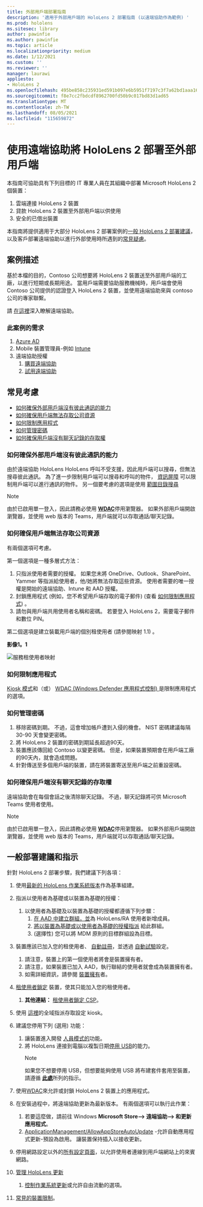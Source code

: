 ```yaml
---
title: 外部用戶端部署指南
description: '適用于外部用戶端的 HoloLens 2 部署指南 (以遠端協助作為範例) '
ms.prod: hololens
ms.sitesec: library
author: pawinfie
ms.author: pawinfie
ms.topic: article
ms.localizationpriority: medium
ms.date: 1/12/2021
ms.custom: ''
ms.reviewer: ''
manager: laurawi
appliesto:
- HoloLens 2
ms.openlocfilehash: 495be858c235931ed591b097e6b5951f7197c3f7a62bd1aaa16bea65a4e3885f
ms.sourcegitcommit: f8e7cc2fbdcdf8962700fd50b9c017bd83d1ad65
ms.translationtype: MT
ms.contentlocale: zh-TW
ms.lasthandoff: 08/05/2021
ms.locfileid: "115659872"
---
```

# <a name="deploying-hololens-2-to-external-clients-with-remote-assist"></a>使用遠端協助將 HoloLens 2 部署至外部用戶端

本指南可協助具有下列目標的 IT 專業人員在其組織中部署 Microsoft HoloLens 2 個裝置：

1. 雲端連接 HoloLens 2 裝置
1. 貸款 HoloLens 2 裝置至外部用戶端以供使用
1. 安全的已借出裝置

本指南將提供適用于大部分 HoloLens 2 部署案例的[一般 HoloLens 2 部署建議](#general-deployment-recommendations-and-instructions)，以及客戶部署遠端協助以進行外部使用時所遇到的[常見疑慮](#common-concerns)。

## <a name="scenario-description"></a>案例描述

基於本檔的目的，Contoso 公司想要將 HoloLens 2 裝置送至外部用戶端的工廠，以進行短期或長期用途。 當用戶端需要協助服務機械時，用戶端會使用 Contoso 公司提供的認證登入 HoloLens 2 裝置，並使用遠端協助來與 contoso 公司的專家聯繫。

請 [在這裡](/hololens/hololens2-cloud-connected-overview#learn-about-remote-assist)深入瞭解遠端協助。

### <a name="requirements-for-this-scenario"></a>此案例的需求

1. [Azure AD](/azure/active-directory/fundamentals/active-directory-whatis)
1. Mobile 裝置管理員-例如 [Intune](/mem/intune/fundamentals/free-trial-sign-up)
1. 遠端協助授權
    1. [購買遠端協助](/dynamics365/mixed-reality/remote-assist/buy-remote-assist)
    1. [試用遠端協助](/dynamics365/mixed-reality/remote-assist/try-remote-assist)

## <a name="common-concerns"></a>常見考慮

- [如何確保外部用戶端沒有彼此通訊的能力](#how-to-ensure-that-external-clients-do-not-have-the-ability-to-communicate-with-one-another)
- [如何確保用戶端無法存取公司資源](#how-to-ensure-that-clients-do-not-have-access-to-company-resources)
- [如何限制應用程式](#how-to-restrict-apps)
- [如何管理密碼](#how-to-manage-passwords)
- [如何確保用戶端沒有聊天記錄的存取權](#how-to-ensure-that-clients-do-not-have-access-to-chat-history)

### <a name="how-to-ensure-that-external-clients-do-not-have-the-ability-to-communicate-with-one-another"></a>如何確保外部用戶端沒有彼此通訊的能力

由於遠端協助 HoloLens HoloLens 呼叫不受支援，因此用戶端可以搜尋，但無法搜尋彼此通訊。 為了進一步限制用戶端可以搜尋和呼叫的物件，  [資訊屏障](/microsoft-365/compliance/information-barriers) 可以限制用戶端可以進行通訊的物件。 另一個要考慮的選項是使用 [範圍目錄搜尋](/MicrosoftTeams/teams-scoped-directory-search)

 > [!NOTE]
> 由於已啟用單一登入，因此請務必使用 [**WDAC**](/hololens/windows-defender-application-control-wdac)停用瀏覽器。 如果外部用戶端開啟瀏覽器，並使用 web 版本的 Teams，用戶端就可以存取通話/聊天記錄。

### <a name="how-to-ensure-that-clients-do-not-have-access-to-company-resources"></a>如何確保用戶端無法存取公司資源

有兩個選項可考慮。

第一個選項是一種多層式方法：

1. 只指派使用者需要的授權。 如果您未將 OneDrive、Outlook、SharePoint、Yammer 等指派給使用者，他/她將無法存取這些資源。 使用者需要的唯一授權是開始的遠端協助、Intune 和 AAD 授權。
1. 封鎖應用程式 (例如，您不希望用戶端存取的電子郵件)  (查看 [如何限制應用程式](#how-to-restrict-apps)) 。
1. 請勿與用戶端共用使用者名稱和密碼。 若要登入 HoloLens 2，需要電子郵件和數位 PIN。

第二個選項是建立裝載用戶端的個別租使用者 (請參閱映射 1.1) 。

**影像1。1**

![服務租使用者映射](./images/hololens-service-tenant-image.png)

### <a name="how-to-restrict-apps"></a>如何限制應用程式

[Kiosk 模式](/hololens/hololens-kiosk)和（或） [WDAC (Windows Defender 應用程式控制) ](/hololens/windows-defender-application-control-wdac)是限制應用程式的選項。

### <a name="how-to-manage-passwords"></a>如何管理密碼

1. 移除密碼到期。 不過，這會增加帳戶遭到入侵的機會。 NIST 密碼建議每隔30-90 天會變更密碼。
1. 將 HoloLens 2 裝置的密碼到期延長超過90天。
1. 裝置應該傳回給 Contoso 以變更密碼。 但是，如果裝置預期會在用戶端工廠的90天內，就會造成問題。  
1. 針對傳送至多個用戶端的裝置，請在將裝置寄送至用戶端之前重設密碼。

### <a name="how-to-ensure-that-clients-do-not-have-access-to-chat-history"></a>如何確保用戶端沒有聊天記錄的存取權

遠端協助會在每個會話之後清除聊天記錄。 不過，聊天記錄將可供 Microsoft Teams 使用者使用。

> [!NOTE]
> 由於已啟用單一登入，因此請務必使用 [**WDAC**](/hololens/windows-defender-application-control-wdac)停用瀏覽器。 如果外部用戶端開啟瀏覽器，並使用 web 版本的 Teams，用戶端就可以存取通話/聊天記錄。

## <a name="general-deployment-recommendations-and-instructions"></a>一般部署建議和指示

針對 HoloLens 2 部署步驟，我們建議下列各項：

1. 使用[最新的 HoloLens 作業系統版本](https://aka.ms/hololens2download)作為基準組建。
1. 指派以使用者為基礎或以裝置為基礎的授權：
    1. 以使用者為基礎及以裝置為基礎的授權都遵循下列步驟：
        1. [在 AAD 中建立群組，並](/azure/active-directory/fundamentals/active-directory-groups-create-azure-portal#create-a-basic-group-and-add-members)為 HoloLens/RA 使用者新增成員。
        1. [將以裝置為基礎或以使用者為基礎的授權指派](/azure/active-directory/enterprise-users/licensing-groups-assign#:~:text=In%20this%20article%201%20Assign%20the%20required%20licenses,3%20Check%20for%20license%20problems%20and%20resolve%20them) 給此群組。
        1.  (選擇性) 您可以將 MDM 原則的目標群組設為目標。

1. 裝置應該已加入您的租使用者、 [自動註冊](/hololens/hololens-enroll-mdm#auto-enrollment-in-mdm)，並透過 [自動試驗](/hololens/hololens2-autopilot)設定。
    1. 請注意，裝置上的第一個使用者將會是裝置擁有者。
    1. 請注意，如果裝置已加入 AAD，執行聯結的使用者就會成為裝置擁有者。
    1. 如需詳細資訊，請參閱 [裝置擁有](/hololens/security-adminless-os#device-owner)者。
1. [租使用者鎖定](/hololens/hololens-release-notes#tenantlockdown-csp-and-autopilot) 裝置，使其只能加入您的租使用者。
    1. **其他連結：** [租使用者鎖定 CSP](/windows/client-management/mdm/tenantlockdown-csp)。
1. 使用 [這裡](/hololens/hololens-global-assigned-access-kiosk)的全域指派存取設定 kiosk。
1. 建議您停用下列 (選用) 功能：
    1. 讓裝置進入開發 [人員模式的](/windows/client-management/mdm/policy-csp-applicationmanagement#applicationmanagement-allowdeveloperunlock)功能。
    1. 將 HoloLens 連接到電腦以複製日期[停用 USB](/windows/client-management/mdm/policy-csp-connectivity#connectivity-allowusbconnection)的能力。
       > [!NOTE]
        > 如果您不想要停用 USB，但想要能夠使用 USB 將布建套件套用至裝置，請遵循 [**此處**](/windows/client-management/mdm/policy-csp-security#security-allowaddprovisioningpackage)所列的指示。

1. 使用[WDAC](/hololens/windows-defender-application-control-wdac)來允許或封鎖 HoloLens 2 裝置上的應用程式。
1. 在安裝過程中，將遠端協助更新為最新版本。 有兩個選項可以執行此作業：
    1. 若要這麼做，請前往 Windows **Microsoft Store--> 遠端協助--> 和更新應用程式**。
    1. [ApplicationManagement/AllowAppStoreAutoUpdate](/windows/client-management/mdm/policy-csp-applicationmanagement#applicationmanagement-allowappstoreautoupdate) -允許自動應用程式更新-預設為啟用。 讓裝置保持插入以接收更新。
1. 停用網路設定以外的[所有設定頁面](/hololens/settings-uri-list)，以允許使用者連線到用戶端網站上的來賓網路。
1. [管理 HoloLens 更新](/hololens/hololens-updates)
    1. [控制作業系統更新](/mem/intune/protect/windows-update-for-business-configure#create-and-assign-update-rings)或允許自由流動的選項。
1. [常見的裝置限制](/hololens/hololens-common-device-restrictions)。
